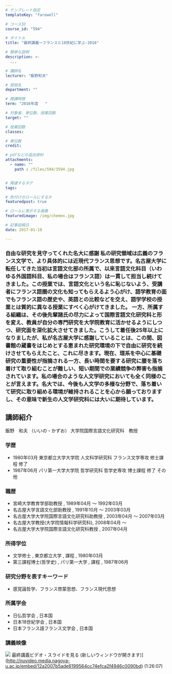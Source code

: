 ```yaml
---
# テンプレート指定
templateKey: "farewell"

# コースID
course_id: "594"

# タイトル
title: "最終講義ーフランスと18世紀に学ぶ-2016"

# 簡単な説明
description: >-
  ...

# 講師名
lecturer: "飯野和夫"

# 部局名
department: ""

# 開講時限
term: "2016年度	"

# 対象者、単位数、授業回数
target: ""

# 授業回数
classes: 

# 単位数
credit: 

# pdfなどの追加資料
attachments: 
  - name: "" 
    path : /files/594/3594.jpg


# 関連するタグ
tags:

# 色付けのロールにするか
featuredpost: true

# ロールに表示する画像
featuredimage: /img/chemex.jpg

# 記事投稿日
date: 2017-01-10

---
```

 ### 自由な研究を見守ってくれた名大に感謝 私の研究領域は広義のフランス文学で、より具体的には近現代フランス思想です。名古屋大学に転任してきた当初は言語文化部の所属で、以来言語文化科目（いわゆる外国語科目、私の場合はフランス語）は一貫して担当し続けてきました。この授業では、言語文化という名に恥じないよう、受講者にフランス語圏の文化も知ってもらえるよう心がけ、語学教育の面でもフランス語の歴史や、英語との比較などを交え、語学学校の授業とは質的に異なる授業にすべく心がけてきました。 一方、所属する組織は、その後先輩諸氏の尽力によって国際言語文化研究科と形を変え、教員が自分の専門研究を大学院教育に活かせるようにしつつ、研究面を深化拡大させてきました。こうして着任後25年以上になりましたが、私が名古屋大学に感謝していることは、この間、図書館の蔵書をはじめとする恵まれた研究環境の下で自由に研究を続けさせてもらえたこと、これに尽きます。現在、理系を中心に基礎研究の重要性が指摘される一方、長い時間を要する研究に腰を落ち着けて取り組むことが難しい、短い期間での業績競争の弊害も指摘されています。私の場合のような人文学研究においても全く同様のことが言えます。名大では、今後も人文学の多様な分野で、落ち着いて研究に取り組める環境が維持されることを心から願っておりますし、その意味で新生の人文学研究科には大いに期待しています。
## 講師紹介

飯野　和夫 （いいの・かずお） 大学院国際言語文化研究科　教授 

### 学歴

  * 1980年03月 東京都立大学大学院 人文科学研究科 フランス文学専攻 修士課程 修了
  * 1987年06月 パリ第一大学大学院 哲学研究科 哲学史専攻 博士課程 修了 その他

### 職歴

  * 宮崎大学教育学部助教授 , 1989年04月 ～ 1992年03月
  * 名古屋大学言語文化部助教授 , 1991年10月 ～ 2003年03月
  * 名古屋大学大学院国際言語文化研究科助教授 , 2003年04月 ～ 2007年03月
  * 名古屋大学教授(大学院情報科学研究科), 2008年04月 ～
  * 名古屋大学大学院国際言語文化研究科教授 , 2007年04月

### 所得学位

  * 文学修士 , 東京都立大学 , 課程 , 1980年03月
  * 第三課程博士(哲学史) , パリ第一大学 , 課程 , 1987年06月

### 研究分野を表すキーワード

  * 感覚論哲学、フランス啓蒙思想、フランス現代思想

### 所属学会

  * 日仏哲学会 , 日本国
  * 日本18世紀学会 , 日本国
  * 日本フランス語フランス文学会 , 日本国
### 講義映像


![](/files/594/3594.jpg) 最終講義ビデオ・スライドを見る (新しいウィンドウが開きます)](http://nuvideo.media.nagoya-u.ac.jp/embed/12a2007b5ade6199564cc74efca2f4946c0090bd) (1:26:07)